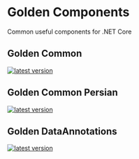 # Golden Components
Common useful components for .NET Core

Golden Common
--------------------
[![latest version](https://img.shields.io/nuget/v/Golden.Common)](https://www.nuget.org/packages/Golden.Common)

Golden Common Persian
--------------------
[![latest version](https://img.shields.io/nuget/v/Golden.Common.Persian)](https://www.nuget.org/packages/Golden.Common.Persian)

Golden DataAnnotations
--------------------
[![latest version](https://img.shields.io/nuget/v/Golden.DataAnnotations)](https://www.nuget.org/packages/Golden.DataAnnotations)
